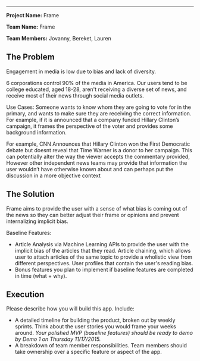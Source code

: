 ---
**Project Name:** Frame

**Team Name:** Frame

**Team Members:** Jovanny, Bereket, Lauren  


## The Problem 
Engagement in media is low due to bias and lack of diversity.   

6 corporations control 90% of the media in America. Our users tend to be college educated, aged 18-28, aren't receiving a diverse set of news, and receive most of their news through social media outlets. 

Use Cases:  Someone wants to know whom they are going to vote for in the primary, and wants to make sure they are receiving the correct information.  For example, if it is announced that a company funded Hillary Clinton’s campaign, it frames the perspective of the voter and provides some background information.

For example, CNN Announces that Hillary Clinton won the First Democratic debate but doesnt reveal that Time Warner is a donor to her campaign. This can potentially alter the way the viewer accepts the commentary provided, However other independent news teams may provide that information the user wouldn’t have otherwise known about and can perhaps put the discussion in a more objective context

## The Solution 
Frame aims to provide the user with a sense of what bias is coming out of the news so they can better adjust their frame or opinions and prevent internalizing implicit bias.

Baseline Features:
  *  Article Analysis via Machine Learning APIs to provide the user with the implicit bias of the articles that they read. Article chaining, which allows user to attach articles of the same topic to provide a wholistic view from different perspectives. User profiles that contain the user's reading bias.
  *  Bonus features you plan to implement if baseline features are completed in time (what + why).

## Execution
Please describe how you will build this app. Include: 
  *  A detailed timeline for building the product, broken out by weekly sprints. Think about the user stories you would frame your weeks around. *Your polished MVP (baseline features) should be ready to demo by Demo 1 on Thursday 11/17/2015.*  
  *  A breakdown of team member responsibilities. Team members should take ownership over a specific feature or aspect of the app.
